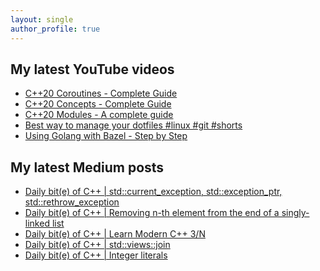 ```yaml
---
layout: single
author_profile: true
---
```


## My latest YouTube videos

<ul>
<!--START_SECTION:youtube-->
<li><a href="https://www.youtube.com/watch?v=w-dmOHhBX9o">C++20 Coroutines - Complete Guide</a></li>
<li><a href="https://www.youtube.com/watch?v=1So7onMFxJM">C++20 Concepts  - Complete Guide</a></li>
<li><a href="https://www.youtube.com/watch?v=WRCwciJ5MTE">C++20 Modules - A complete guide</a></li>
<li><a href="https://www.youtube.com/watch?v=LHrB4TcU1JM">Best way to manage your dotfiles #linux #git #shorts</a></li>
<li><a href="https://www.youtube.com/watch?v=mXLrk0ipwz4">Using Golang with Bazel - Step by Step</a></li>
<!--END_SECTION:youtube-->
</ul>

## My latest Medium posts

<ul>
<!--START_SECTION:medium-->
<li><a href="https://medium.com/@simontoth/daily-bit-e-of-c-std-current-exception-std-exception-ptr-std-rethrow-exception-87b0fb3fc32d?source=rss-1e1de1006a93------2">Daily bit(e) of C++ | std::current_exception, std::exception_ptr, std::rethrow_exception</a></li>
<li><a href="https://medium.com/@simontoth/daily-bit-e-of-c-removing-n-th-element-from-the-end-of-a-singly-linked-list-c2ca01f8c49b?source=rss-1e1de1006a93------2">Daily bit(e) of C++ | Removing n-th element from the end of a singly-linked list</a></li>
<li><a href="https://medium.com/@simontoth/daily-bit-e-of-c-learn-modern-c-3-n-fb2fa2340c0c?source=rss-1e1de1006a93------2">Daily bit(e) of C++ | Learn Modern C++ 3/N</a></li>
<li><a href="https://medium.com/@simontoth/daily-bit-e-of-c-std-views-join-717ba51c237c?source=rss-1e1de1006a93------2">Daily bit(e) of C++ | std::views::join</a></li>
<li><a href="https://medium.com/@simontoth/daily-bit-e-of-c-integer-literals-d4e3d41d3176?source=rss-1e1de1006a93------2">Daily bit(e) of C++ | Integer literals</a></li>
<!--END_SECTION:medium-->
</ul>